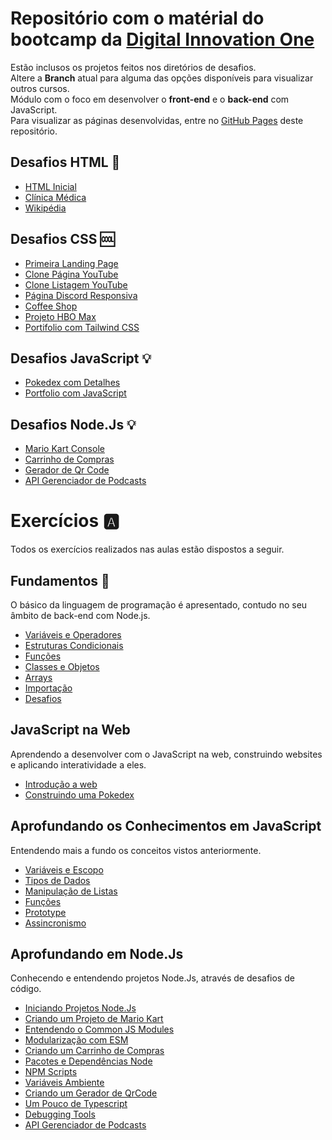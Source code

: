 # Repositório com o matérial do bootcamp da [Digital Innovation One](https://web.dio.me)
Estão inclusos os projetos feitos nos diretórios de desafios. <br>
Altere a **Branch** atual para alguma das opções disponíveis para visualizar outros cursos. <br>
Módulo com o foco em desenvolver o **front-end** e o **back-end** com JavaScript.<br>
Para visualizar as páginas desenvolvidas, entre no [GitHub Pages](https://gabryel-barboza.github.io/DIO/) deste repositório.

## Desafios HTML 📄
* [HTML Inicial](https://gabryel-barboza.github.io/DIO/web_developer/javascript/Desafios/Desafios_HTML/html_inicial.html)
* [Clínica Médica](https://gabryel-barboza.github.io/DIO/web_developer/javascript/Desafios/Desafios_HTML/clinica_medica/index.html)
* [Wikipédia](https://gabryel-barboza.github.io/DIO/web_developer/javascript/Desafios/Desafios_HTML/wikipedia/index.html)

## Desafios CSS 🆒
* [Primeira Landing Page](https://gabryel-barboza.github.io/DIO/web_developer/javascript/Desafios/Desafios_CSS/Primeira%20Landing%20Page)
* [Clone Página YouTube](https://gabryel-barboza.github.io/DIO/web_developer/javascript/Desafios/Desafios_CSS/Clone%20Página%20YouTube)
* [Clone Listagem YouTube](https://gabryel-barboza.github.io/DIO/web_developer/javascript/Desafios/Desafios_CSS/Clone%20Listagem%20do%20Youtube)
* [Página Discord Responsiva](https://gabryel-barboza.github.io/DIO/web_developer/javascript/Desafios/Desafios_CSS/Clone%20Discord)
* [Coffee Shop](https://gabryel-barboza.github.io/DIO/web_developer/javascript/Desafios/Desafios_CSS/Coffee%20Shop)
* [Projeto HBO Max](https://gabryel-barboza.github.io/DIO/web_developer/javascript/Desafios/Desafios_CSS/Clone%20HBO%20Max)
* [Portifolio com Tailwind CSS](https://gabryel-barboza.github.io/DIO/web_developer/javascript/Desafios/Desafios_CSS/Portifolio/src)

## Desafios JavaScript 💡
* [Pokedex com Detalhes](https://gabryel-barboza.github.io/DIO/web_developer/javascript/Desafios/Desafios_JavaScript/Pokedex)
* [Portfolio com JavaScript](https://gabryel-barboza.github.io/DIO/web_developer/javascript/Desafios/Desafios_JavaScript/Portfolio)

## Desafios Node.Js 💡
* [Mario Kart Console](https://github.com/Gabryel-Barboza/DIO/tree/JavaScript/web_developer/nodejs/00_Desafios/01_mario_kart)
* [Carrinho de Compras](https://github.com/Gabryel-Barboza/DIO/tree/JavaScript/web_developer/nodejs/00_Desafios/02_carrinho_shopee)
* [Gerador de Qr Code](https://github.com/Gabryel-Barboza/DIO/tree/JavaScript/web_developer/nodejs/00_Desafios/03_gerador_qr_code)
* [API Gerenciador de Podcasts](https://github.com/Gabryel-Barboza/DIO/tree/JavaScript/web_developer/nodejs/00_Desafios/04_gerenciador_podcast_api)

# Exercícios 🅰
Todos os exercícios realizados nas aulas estão dispostos a seguir.

## Fundamentos 👶
O básico da linguagem de programação é apresentado, contudo no seu âmbito de back-end com Node.js.
* [Variáveis e Operadores](https://github.com/Gabryel-Barboza/DIO/tree/JavaScript/web_developer/javascript/01_Fundamentos/01_Variáveis%20e%20Operadores)
* [Estruturas Condicionais](https://github.com/Gabryel-Barboza/DIO/tree/JavaScript/web_developer/javascript/01_Fundamentos/02_Estruturas%20Condicionais)
* [Funções](https://github.com/Gabryel-Barboza/DIO/tree/JavaScript/web_developer/javascript/01_Fundamentos/03_Funções)
* [Classes e Objetos](https://github.com/Gabryel-Barboza/DIO/tree/JavaScript/web_developer/javascript/01_Fundamentos/04_Classes%20e%20Objetos)
* [Arrays](https://github.com/Gabryel-Barboza/DIO/tree/JavaScript/web_developer/javascript/01_Fundamentos/05_Arrays)
* [Importação](https://github.com/Gabryel-Barboza/DIO/tree/JavaScript/web_developer/javascript/01_Fundamentos/06_Importação)
* [Desafios](https://github.com/Gabryel-Barboza/DIO/tree/JavaScript/web_developer/javascript/01_Fundamentos/07_Desafios)

## JavaScript na Web
Aprendendo a desenvolver com o JavaScript na web, construindo websites e aplicando interatividade a eles.
* [Introdução a web](https://gabryel-barboza.github.io/DIO/web_developer/javascript/02_JavaScript%20Web/Introdução)
* [Construindo uma Pokedex](https://gabryel-barboza.github.io/DIO/web_developer/javascript/02_JavaScript%20Web/Criando%20uma%20Pokedex)

## Aprofundando os Conhecimentos em JavaScript
Entendendo mais a fundo os conceitos vistos anteriormente.
* [Variáveis e Escopo](https://github.com/Gabryel-Barboza/DIO/tree/JavaScript/web_developer/javascript/03_Aprofundando%20Conceitos/Variáveis%20e%20Escopo)
* [Tipos de Dados](https://github.com/Gabryel-Barboza/DIO/tree/JavaScript/web_developer/javascript/03_Aprofundando%20Conceitos/Tipos%20de%20Dados)
* [Manipulação de Listas](https://github.com/Gabryel-Barboza/DIO/tree/JavaScript/web_developer/javascript/03_Aprofundando%20Conceitos/Manipulação%20de%20Listas)
* [Funções](https://github.com/Gabryel-Barboza/DIO/tree/JavaScript/web_developer/javascript/03_Aprofundando%20Conceitos/Funções)
* [Prototype](https://github.com/Gabryel-Barboza/DIO/tree/JavaScript/web_developer/javascript/03_Aprofundando%20Conceitos/Prototype)
* [Assincronismo](https://github.com/Gabryel-Barboza/DIO/tree/JavaScript/web_developer/javascript/03_Aprofundando%20Conceitos/Assincronismo)

## Aprofundando em Node.Js
Conhecendo e entendendo projetos Node.Js, através de desafios de código.
* [Iniciando Projetos Node.Js](https://github.com/Gabryel-Barboza/DIO/tree/JavaScript/web_developer/nodejs/02_meu-primeiro-projeto)
* [Criando um Projeto de Mario Kart](https://github.com/Gabryel-Barboza/DIO/tree/JavaScript/web_developer/nodejs/00_Desafios/01_mario_kart)
* [Entendendo o Common JS Modules](https://github.com/Gabryel-Barboza/DIO/tree/JavaScript/web_developer/nodejs/03_common-js-modules)
* [Modularização com ESM](https://github.com/Gabryel-Barboza/DIO/tree/JavaScript/web_developer/nodejs/04-esm-modules)
* [Criando um Carrinho de Compras](https://github.com/Gabryel-Barboza/DIO/tree/JavaScript/web_developer/nodejs/00_Desafios/02_carrinho_shopee)
* [Pacotes e Dependências Node](https://github.com/Gabryel-Barboza/DIO/tree/JavaScript/web_developer/nodejs/05_packages-basic)
* [NPM Scripts](https://github.com/Gabryel-Barboza/DIO/tree/JavaScript/web_developer/nodejs/06_npm_scripts)
* [Variáveis Ambiente](https://github.com/Gabryel-Barboza/DIO/tree/JavaScript/web_developer/nodejs/07_npm-environment)
* [Criando um Gerador de QrCode](https://github.com/Gabryel-Barboza/DIO/tree/JavaScript/web_developer/nodejs/00_Desafios/03_gerador_qr_code)
* [Um Pouco de Typescript](https://github.com/Gabryel-Barboza/DIO/tree/JavaScript/web_developer/nodejs/08_typescript)
* [Debugging Tools](https://github.com/Gabryel-Barboza/DIO/blob/JavaScript/web_developer/nodejs/09_debug/src/index.ts)
* [API Gerenciador de Podcasts](https://github.com/Gabryel-Barboza/DIO/tree/JavaScript/web_developer/nodejs/00_Desafios/04_gerenciador_podcast_api)
